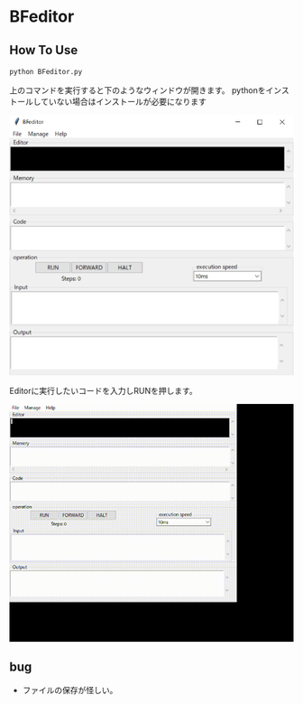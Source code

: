 # BFeditor

## How To Use

```bash
python BFeditor.py
```

上のコマンドを実行すると下のようなウィンドウが開きます。
pythonをインストールしていない場合はインストールが必要になります

![img_00.png](img/img_00.png)

Editorに実行したいコードを入力しRUNを押します。

![BFeditor.gif](img/BFeditor.gif)


## bug

- ファイルの保存が怪しい。
